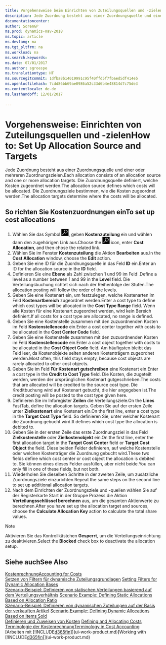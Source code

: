 ```yaml
---
title: Vorgehensweise beim Einrichten von Zuteilungsquellen und -zielen
description: Jede Zuordnung besteht aus einer Zuordnungsquelle und einer oder mehreren Zuordnungszielen. Die Zuordnungsquelle definiert, welche Kosten zugeordnet werden. Die Zuordnungsziele bestimmen, wie die Kosten zugeordnet werden.
documentationcenter: 
author: SorenGP
ms.prod: dynamics-nav-2018
ms.topic: article
ms.devlang: na
ms.tgt_pltfrm: na
ms.workload: na
ms.search.keywords: 
ms.date: 07/01/2017
ms.author: sgroespe
ms.translationtype: HT
ms.sourcegitcommit: 1dfba8b14019991c95f40ffd5f7fbaed5df414eb
ms.openlocfilehash: 7cdd86bb69ae0986a52c33d6b4e48814d7c75de3
ms.contentlocale: de-de
ms.lasthandoff: 12/01/2017

---
```

# <a name="how-to-set-up-allocation-source-and-targets"></a><span data-ttu-id="a0cd8-105">Vorgehensweise: Einrichten von Zuteilungsquellen und -zielen</span><span class="sxs-lookup"><span data-stu-id="a0cd8-105">How to: Set Up Allocation Source and Targets</span></span>
<span data-ttu-id="a0cd8-106">Jede Zuordnung besteht aus einer Zuordnungsquelle und einer oder mehreren Zuordnungszielen.</span><span class="sxs-lookup"><span data-stu-id="a0cd8-106">Each allocation consists of an allocation source and one or more allocation targets.</span></span> <span data-ttu-id="a0cd8-107">Die Zuordnungsquelle definiert, welche Kosten zugeordnet werden.</span><span class="sxs-lookup"><span data-stu-id="a0cd8-107">The allocation source defines which costs will be allocated.</span></span> <span data-ttu-id="a0cd8-108">Die Zuordnungsziele bestimmen, wie die Kosten zugeordnet werden.</span><span class="sxs-lookup"><span data-stu-id="a0cd8-108">The allocation targets determine where the costs will be allocated.</span></span>  

## <a name="to-set-up-cost-allocations"></a><span data-ttu-id="a0cd8-109">So richten Sie Kostenzuordnungen ein</span><span class="sxs-lookup"><span data-stu-id="a0cd8-109">To set up cost allocations</span></span>  
1.  <span data-ttu-id="a0cd8-110">Wählen Sie das Symbol ![Nach Seite oder Bericht suchen](media/ui-search/search_small.png "Symbol Nach Seite oder Bericht suchen"), geben **Kostenzuteilung** ein und wählen dann den zugehörigen Link aus.</span><span class="sxs-lookup"><span data-stu-id="a0cd8-110">Choose the ![Search for Page or Report](media/ui-search/search_small.png "Search for Page or Report icon") icon, enter **Cost Allocation**, and then chose the related link.</span></span>  
2.  <span data-ttu-id="a0cd8-111">Wählen Sie im Fenster **Kostenzuteilung** die Aktion **Bearbeiten** aus.</span><span class="sxs-lookup"><span data-stu-id="a0cd8-111">In the **Cost Allocation** window, choose the **Edit** action.</span></span>  
3.  <span data-ttu-id="a0cd8-112">Geben Sie eine ID für die Zuordnungsquelle in das Feld **ID** ein.</span><span class="sxs-lookup"><span data-stu-id="a0cd8-112">Enter an ID for the allocation source in the **ID** field.</span></span>  
4.  <span data-ttu-id="a0cd8-113">Definieren Sie eine **Ebene** als Zahl zwischen 1 und 99 im Feld .</span><span class="sxs-lookup"><span data-stu-id="a0cd8-113">Define a level as a number between 1 and 99 in the **Level** field.</span></span> <span data-ttu-id="a0cd8-114">Die Verteilungsbuchung richtet sich nach der Reihenfolge der Stufen.</span><span class="sxs-lookup"><span data-stu-id="a0cd8-114">The allocation posting will follow the order of the levels.</span></span>  
5.  <span data-ttu-id="a0cd8-115">Geben Sie eine Kostenart ein, um festzulegen, welche Kostenarten im Feld **Kostenartbereich** zugeordnet werden.</span><span class="sxs-lookup"><span data-stu-id="a0cd8-115">Enter a cost type to define which cost types will be allocated in the **Cost Type Range** field.</span></span> <span data-ttu-id="a0cd8-116">Wenn alle Kosten für eine Kostenart zugeordnet werden, wird kein Bereich definiert.</span><span class="sxs-lookup"><span data-stu-id="a0cd8-116">If all costs for a cost type are allocated, no range is defined.</span></span>  
6.  <span data-ttu-id="a0cd8-117">Geben Sie eine Kostenstelle zusammen mit den zuzuordnenden Kosten im Feld **Kostenstellencode** ein.</span><span class="sxs-lookup"><span data-stu-id="a0cd8-117">Enter a cost center together with costs to be allocated in the **Cost Center Code** field.</span></span>  
7.  <span data-ttu-id="a0cd8-118">Geben Sie eine Kostenstelle zusammen mit den zuzuordnenden Kosten im Feld **Kostenstellencode** ein.</span><span class="sxs-lookup"><span data-stu-id="a0cd8-118">Enter a cost object together with costs to be allocated in the **Cost Object Code** field.</span></span> <span data-ttu-id="a0cd8-119">Am häufigsten bleibt das Feld leer, da Kostenobjekte selten anderen Kostenträgern zugeordnet werden.</span><span class="sxs-lookup"><span data-stu-id="a0cd8-119">Most often, this field stays empty, because cost objects are rarely allocated to other cost objects.</span></span>  
8.  <span data-ttu-id="a0cd8-120">Geben Sie im Feld **Für Kostenart gutschreiben** eine Kostenart ein.</span><span class="sxs-lookup"><span data-stu-id="a0cd8-120">Enter a cost type in the **Credit to Cost Type** field.</span></span> <span data-ttu-id="a0cd8-121">Die Kosten, die zugeteilt werden, werden der ursprünglichen Kostenart gutgeschrieben.</span><span class="sxs-lookup"><span data-stu-id="a0cd8-121">The costs that are allocated will be credited to the source cost type.</span></span> <span data-ttu-id="a0cd8-122">Die Kreditbuchung wird auf Kostenart gebucht, die hier angegeben ist.</span><span class="sxs-lookup"><span data-stu-id="a0cd8-122">The credit posting will be posted to the cost type given here.</span></span>  
9. <span data-ttu-id="a0cd8-123">Definieren Sie im Inforegister **Zeilen** die Verteilungsziele.</span><span class="sxs-lookup"><span data-stu-id="a0cd8-123">On the **Lines** FastTab, define the allocation targets.</span></span> <span data-ttu-id="a0cd8-124">Geben Sie auf der ersten Zeile unter **Zielkostenart** eine Kostenart ein.</span><span class="sxs-lookup"><span data-stu-id="a0cd8-124">On the first line, enter a cost type in the **Target Cost Type** field.</span></span> <span data-ttu-id="a0cd8-125">So definieren Sie, unter welcher Kostenart die Zuordnung gebucht wird.</span><span class="sxs-lookup"><span data-stu-id="a0cd8-125">It defines which cost type the allocation is debited to.</span></span>  
10. <span data-ttu-id="a0cd8-126">Geben Sie in der ersten Zeile das erste Zuordnungsziel in das Feld **Zielkostenstelle** oder **Zielkostenobjekt** ein.</span><span class="sxs-lookup"><span data-stu-id="a0cd8-126">On the first line, enter the first allocation target in the **Target Cost Center** field or **Target Cost Object** the field.</span></span> <span data-ttu-id="a0cd8-127">Diese beiden Felder definieren, auf welche Kostenstelle oder welchen Kostenträger die Zuordnung gebucht wird.</span><span class="sxs-lookup"><span data-stu-id="a0cd8-127">These two fields define which cost center or cost object the allocation is debited to.</span></span> <span data-ttu-id="a0cd8-128">Sie können eines dieses Felder ausfüllen, aber nicht beide.</span><span class="sxs-lookup"><span data-stu-id="a0cd8-128">You can only fill in one of these fields, but not both.</span></span>  
11. <span data-ttu-id="a0cd8-129">Wiederholen Sie dieselben Schritte in der zweiten Zeile, um zusätzliche Zuordnungsziele einzurichten.</span><span class="sxs-lookup"><span data-stu-id="a0cd8-129">Repeat the same steps on the second line to set up additional allocation targets.</span></span>  
12. <span data-ttu-id="a0cd8-130">Nach dem Einrichten der Zuordnungsziele und -quellen wählen Sie auf der Registerkarte Start in der Gruppe Prozess die Aktion **Verteilungsschlüssel berechnen** aus, um die gesamten Aktienwerte zu berechnen.</span><span class="sxs-lookup"><span data-stu-id="a0cd8-130">After you have set up the allocation target and sources, choose the **Calculate Allocation Key** action to calculate the total share values.</span></span>  

> [!NOTE]  
>  <span data-ttu-id="a0cd8-131">Aktivieren Sie das Kontrollkästchen **Gesperrt**, um die Verteilungseinrichtung zu deaktivieren.</span><span class="sxs-lookup"><span data-stu-id="a0cd8-131">Select the **Blocked** check box to deactivate the allocation setup.</span></span>  

## <a name="see-also"></a><span data-ttu-id="a0cd8-132">Siehe auch</span><span class="sxs-lookup"><span data-stu-id="a0cd8-132">See Also</span></span>  
[<span data-ttu-id="a0cd8-133">Kostenrechnung</span><span class="sxs-lookup"><span data-stu-id="a0cd8-133">Accounting for Costs</span></span>](finance-manage-cost-accounting.md)  
 <span data-ttu-id="a0cd8-134">[Setzen von Filtern für dynamische Zuteilungsgrundlagen](finance-setting-filters-for-dynamic-allocation-bases.md) </span><span class="sxs-lookup"><span data-stu-id="a0cd8-134">[Setting Filters for Dynamic Allocation Bases](finance-setting-filters-for-dynamic-allocation-bases.md) </span></span>  
 <span data-ttu-id="a0cd8-135">[Szenario-Beispiel: Definieren von statischen Verteilungen basierend auf dem Verteilungsverhältnis](finance-scenario-example-defining-static-allocations-based-on-allocation-ratio.md) </span><span class="sxs-lookup"><span data-stu-id="a0cd8-135">[Scenario Example: Defining Static Allocations Based on Allocation Ratio](finance-scenario-example-defining-static-allocations-based-on-allocation-ratio.md) </span></span>  
 <span data-ttu-id="a0cd8-136">[Szenario-Beispiel: Definieren von dynamischen Zuteilungen auf der Basis der verkauften Artikel](finance-scenario-example-defining-dynamic-allocations-based-on-items-sold.md) </span><span class="sxs-lookup"><span data-stu-id="a0cd8-136">[Scenario Example: Defining Dynamic Allocations Based on Items Sold](finance-scenario-example-defining-dynamic-allocations-based-on-items-sold.md) </span></span>  
 <span data-ttu-id="a0cd8-137">[Definieren und Zuweisen von Kosten](finance-define-and-allocate-costs.md) </span><span class="sxs-lookup"><span data-stu-id="a0cd8-137">[Defining and Allocating Costs](finance-define-and-allocate-costs.md) </span></span>  
 [<span data-ttu-id="a0cd8-138">Terminologie der Kostenrechnung</span><span class="sxs-lookup"><span data-stu-id="a0cd8-138">Terminology in Cost Accounting</span></span>](finance-terminology-in-cost-accounting.md)  
 <span data-ttu-id="a0cd8-139">[Arbeiten mit [!INCLUDE[d365fin](includes/d365fin_md.md)]](ui-work-product.md)</span><span class="sxs-lookup"><span data-stu-id="a0cd8-139">[Working with [!INCLUDE[d365fin](includes/d365fin_md.md)]](ui-work-product.md)</span></span>

